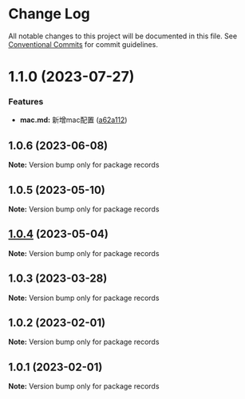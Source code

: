 # Change Log

All notable changes to this project will be documented in this file.
See [Conventional Commits](https://conventionalcommits.org) for commit guidelines.

# 1.1.0 (2023-07-27)


### Features

* **mac.md:** 新增mac配置 ([a62a112](https://github.com/shuxiaoman/technology/commit/a62a112b3cd43bc564e8fdac46bf597fc02e1b03))





## 1.0.6 (2023-06-08)

**Note:** Version bump only for package records





## 1.0.5 (2023-05-10)

**Note:** Version bump only for package records





## [1.0.4](https://github.com/shuxiaoman/technology/compare/records@1.0.3...records@1.0.4) (2023-05-04)

**Note:** Version bump only for package records





## 1.0.3 (2023-03-28)

**Note:** Version bump only for package records





## 1.0.2 (2023-02-01)

**Note:** Version bump only for package records





## 1.0.1 (2023-02-01)

**Note:** Version bump only for package records
